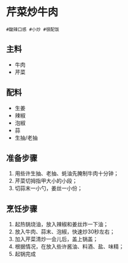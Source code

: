 # 芹菜炒牛肉

```
#酸辣口感 #小炒 #很配饭
```

## 主料

- 牛肉
- 芹菜

## 配料

- 生姜
- 辣椒
- 泡椒
- 蒜
- 生抽/老抽

## 准备步骤

1. 用些许生抽、老抽、蚝油先腌制牛肉十分钟；
2. 芹菜切拇指甲大小的小段；
3. 切蒜末一小勺，姜丝一小份；

## 烹饪步骤 

1. 起热锅烧油，放入辣椒和姜丝炸一下油；
2. 放入牛肉、蒜末、泡椒，快速炒30秒左右；
3. 加入芹菜清炒一会儿后，盖上锅盖；
4. 根据情况，在放入些许酱油、料酒、盐、味精；
5. 起锅完成